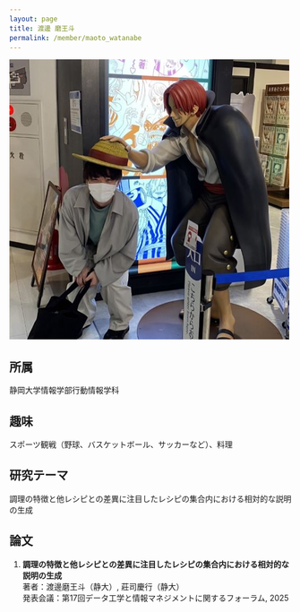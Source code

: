 ```yaml
---
layout: page
title: 渡邊 磨王斗
permalink: /member/maoto_watanabe
---
```


![写真](/assets/img/members/maoto_watanabe.jpg "渡邊")

## 所属
静岡大学情報学部行動情報学科

## 趣味
スポーツ観戦（野球、バスケットボール、サッカーなど）、料理


## 研究テーマ
調理の特徴と他レシピとの差異に注目したレシピの集合内における相対的な説明の生成

## 論文
1. **調理の特徴と他レシピとの差異に注目したレシピの集合内における相対的な説明の生成**  
著者：渡邊磨王斗（静大）, 莊司慶行（静大）  
発表会議：第17回データ工学と情報マネジメントに関するフォーラム, 2025
